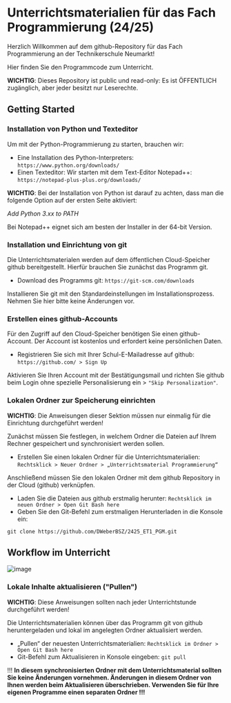 # Unterrichtsmaterialien für das Fach Programmierung (24/25)

Herzlich Willkommen auf dem github-Repository für das Fach Programmierung an der Technikerschule Neumarkt!

Hier finden Sie den Programmcode zum Unterricht. 

**WICHTIG**: Dieses Repository ist public und read-only: Es ist ÖFFENTLICH zugänglich, aber jeder besitzt nur Leserechte.

## Getting Started

### Installation von Python und Texteditor
Um mit der Python-Programmierung zu starten, brauchen wir:
* Eine Installation des Python-Interpreters: `https://www.python.org/downloads/`
* Einen Texteditor: Wir starten mit dem Text-Editor Notepad++: `https://notepad-plus-plus.org/downloads/`

**WICHTIG**: Bei der Installation von Python ist darauf zu achten, dass man die folgende Option auf der ersten Seite aktiviert: 

*Add Python 3.xx to PATH*

Bei Notepad++ eignet sich am besten der Installer in der 64-bit Version.

### Installation und Einrichtung von git
Die Unterrichtsmaterialen werden auf dem öffentlichen Cloud-Speicher github bereitgestellt. Hierfür brauchen Sie zunächst das Programm git.

* Download des Programms git: `https://git-scm.com/downloads`

Installieren Sie git mit den Standardeinstellungen im Installationsprozess. Nehmen Sie hier bitte keine Änderungen vor.

### Erstellen eines github-Accounts
Für den Zugriff auf den Cloud-Speicher benötigen Sie einen github-Account. Der Account ist kostenlos und erfordert keine persönlichen Daten.

* Registrieren Sie sich mit Ihrer Schul-E-Mailadresse auf github: `https://github.com/ > Sign Up`

Aktivieren Sie Ihren Account mit der Bestätigungsmail und richten Sie github beim Login ohne spezielle Personalisierung ein > `"Skip Personalization"`.

### Lokalen Ordner zur Speicherung einrichten
**WICHTIG**: Die Anweisungen dieser Sektion müssen nur einmalig für die Einrichtung durchgeführt werden!

Zunächst müssen Sie festlegen, in welchem Ordner die Dateien auf Ihrem Rechner gespeichert und synchronisiert werden sollen. 

* Erstellen Sie einen lokalen Ordner für die Unterrichtsmaterialien: `Rechtsklick > Neuer Ordner > „Unterrichtsmaterial Programmierung“`

Anschließend müssen Sie den lokalen Ordner mit dem github Repository in der Cloud (github) verknüpfen.

* Laden Sie die Dateien aus github erstmalig herunter: `Rechtsklick im neuen Ordner > Open Git Bash here`
* Geben Sie den Git-Befehl zum erstmaligen Herunterladen in die Konsole ein:

`git clone https://github.com/DWeberBSZ/2425_ET1_PGM.git`

## Workflow im Unterricht
![image](https://github.com/user-attachments/assets/b636b7b5-403a-45db-9eaa-3b0657a33bbb)

### Lokale Inhalte aktualisieren ("Pullen")

**WICHTIG**: Diese Anweisungen sollten nach jeder Unterrichtstunde durchgeführt werden!

Die Unterrichtsmaterialien können über das Programm git von github heruntergeladen und lokal im angelegten Ordner aktualisiert werden. 

* „Pullen“ der neuesten Unterrichtsmaterialien: `Rechtsklick im Ordner > Open Git Bash here`
* Git-Befehl zum Aktualisieren in Konsole eingeben: `git pull`

!!! **In diesem synchronisierten Ordner mit dem Unterrichtsmaterial sollten Sie keine Änderungen vornehmen. Änderungen in diesem Ordner von Ihnen werden beim Aktualisieren überschrieben. Verwenden Sie für Ihre eigenen Programme einen separaten Ordner !!!**
